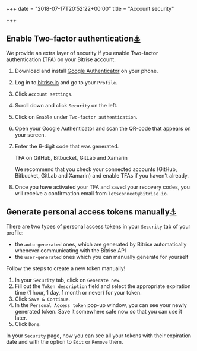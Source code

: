 +++
date = "2018-07-17T20:52:22+00:00"
title = "Account security"

+++
## Enable Two-factor authentication[⚓](https://devcenter.bitrise.io/getting-started/account-security/#enable-two-factor-authentication "Permanent link")

We provide an extra layer of security if you enable Two-factor authentication (TFA) on your Bitrise account.

1. Download and install [Google Authenticator](https://support.google.com/accounts/answer/1066447?hl=en) on your phone.
2. Log in to [bitrise.io](https://www.bitrise.io/) and go to your `Profile`.
3. Click `Account settings`.
4. Scroll down and click `Security` on the left.
5. Click on `Enable` under `Two-factor authentication`.
6. Open your Google Authenticator and scan the QR-code that appears on your screen.
7. Enter the 6-digit code that was generated.

   TFA on GitHub, Bitbucket, GitLab and Xamarin

   We recommend that you check your connected accounts (GitHub, Bitbucket, GitLab and Xamarin) and enable TFAs if you haven't already.
8. Once you have activated your TFA and saved your recovery codes, you will receive a confirmation email from `letsconnect@bitrise.io`.

## Generate personal access tokens manually[⚓](https://devcenter.bitrise.io/getting-started/account-security/#generate-personal-access-tokens-manually "Permanent link")

There are two types of personal access tokens in your `Security` tab of your profile:

* the `auto-generated` ones, which are generated by Bitrise automatically whenever communicating with the Bitrise API
* the `user-generated` ones which you can manually generate for yourself

Follow the steps to create a new token manually!

1. In your `Security` tab, click on `Generate new`.
2. Fill out the `Token description` field and select the appropriate expiration time (1 hour, 1 day, 1 month or never) for your token.
3. Click `Save & Continue`.
4. In the `Personal Access token` pop-up window, you can see your newly generated token. Save it somewhere safe now so that you can use it later.
5. Click `Done`.

In your `Security` page, now you can see all your tokens with their expiration date and with the option to `Edit` or `Remove` them.